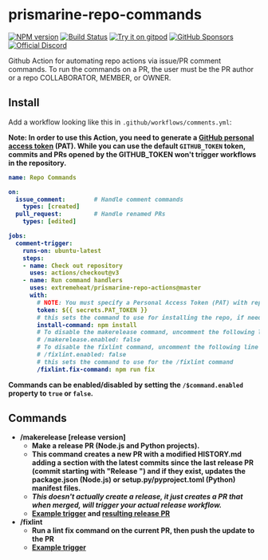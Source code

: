 # prismarine-repo-commands
[![NPM version](https://img.shields.io/npm/v/prismarine-repo-actions.svg?color=success&label=npm%20package&logo=npm)](https://www.npmjs.com/package/prismarine-repo-actions)
[![Build Status](https://img.shields.io/github/actions/workflow/status/extremeheat/prismarine-repo-actions/ci.yml.svg?label=CI&logo=github&logoColor=lightgrey)](https://github.com/PrismarineJS/mineflayer/actions?query=workflow%3A%22CI%22)
[![Try it on gitpod](https://img.shields.io/static/v1.svg?label=try&message=on%20gitpod&color=brightgreen&logo=gitpod)](https://gitpod.io/#https://github.com/extremeheat/prismarine-repo-actions)
[![GitHub Sponsors](https://img.shields.io/github/sponsors/PrismarineJS)](https://github.com/sponsors/PrismarineJS)\
[![Official Discord](https://img.shields.io/static/v1.svg?label=PrismarineJS&message=Discord&color=blue&logo=discord)](https://discord.gg/GsEFRM8)

Github Action for automating repo actions via issue/PR comment commands. To run the commands on a PR, the user must be the PR author or a repo COLLABORATOR, MEMBER, or OWNER.

## Install
Add a workflow looking like this in `.github/workflows/comments.yml`:

<strong>Note: In order to use this Action, you need to generate a [GitHub personal access token](https://docs.github.com/en/authentication/keeping-your-account-and-data-secure/managing-your-personal-access-tokens) (PAT). While you can use the default `GITHUB_TOKEN` token, commits and PRs opened by the GITHUB_TOKEN won't trigger workflows in the repository.</string>

```yaml
name: Repo Commands

on:
  issue_comment:        # Handle comment commands
    types: [created]
  pull_request:         # Handle renamed PRs
    types: [edited]

jobs:
  comment-trigger:
    runs-on: ubuntu-latest
    steps:
    - name: Check out repository
      uses: actions/checkout@v3
    - name: Run command handlers
      uses: extremeheat/prismarine-repo-actions@master
      with:
        # NOTE: You must specify a Personal Access Token (PAT) with repo access here. While you can use the default GITHUB_TOKEN, actions taken with it will not trigger other actions, so if you have a CI workflow, commits created by this action will not trigger it.
        token: ${{ secrets.PAT_TOKEN }}
        # this sets the command to use for installing the repo, if needed for the command
        install-command: npm install
        # To disable the makerelease command, uncomment the following line
        # /makerelease.enabled: false
        # To disable the fixlint command, uncomment the following line
        # /fixlint.enabled: false
        # this sets the command to use for the /fixlint command
        /fixlint.fix-command: npm run fix
```

Commands can be enabled/disabled by setting the `/$command.enabled` property to `true` or `false`.

## Commands
* /makerelease [release version]
  * Make a release PR (Node.js and Python projects).
  * This command creates a new PR with a modified HISTORY.md adding a section with the latest commits since the last release PR (commit starting with "Release ") and if they exist, updates the package.json (Node.js) or setup.py/pyproject.toml (Python) manifest files.
  * *This doesn't actually create a release, it just creates a PR that when merged, will trigger your actual release workflow.*
  * [Example trigger](https://github.com/extremeheat/prismarine-repo-actions/pull/6) and [resulting release PR](https://github.com/extremeheat/prismarine-repo-actions/pull/7)
* /fixlint
  * Run a lint fix command on the current PR, then push the update to the PR
  * [Example trigger](https://github.com/extremeheat/prismarine-repo-actions/pull/6)

